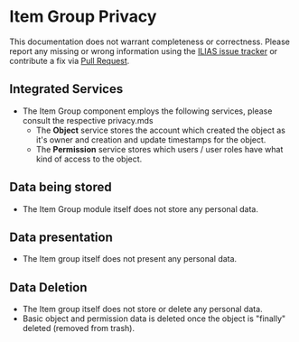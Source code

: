 # Item Group Privacy

This documentation does not warrant completeness or correctness. Please report any
missing or wrong information using the [ILIAS issue tracker](https://mantis.ilias.de)
or contribute a fix via [Pull Request](../../docs/development/contributing.md#pull-request-to-the-repositories).

## Integrated Services

- The Item Group component employs the following services, please consult the respective privacy.mds
  - The **Object** service stores the account which created the
    object as it's owner and creation and update timestamps for the
    object.
  - The **Permission** service stores which users / user roles have what kind
    of access to the object.


## Data being stored

- The Item Group module itself does not store any personal data.


## Data presentation

- The Item group itself does not present any personal data.


## Data Deletion

- The Item group itself does not store or delete any personal data.
- Basic object and permission data is deleted once the object is "finally" deleted
  (removed from trash).
